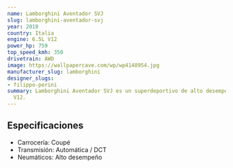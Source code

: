 ```yaml
---
name: Lamborghini Aventador SVJ
slug: lamborghini-aventador-svj
year: 2018
country: Italia
engine: 6.5L V12
power_hp: 759
top_speed_kmh: 350
drivetrain: AWD
image: https://wallpapercave.com/wp/wp4148954.jpg
manufacturer_slug: lamborghini
designer_slugs:
- filippo-perini
summary: Lamborghini Aventador SVJ es un superdeportivo de alto desempeño con 6.5L
  V12.
---
```


## Especificaciones

- Carrocería: Coupé
- Transmisión: Automática / DCT
- Neumáticos: Alto desempeño

